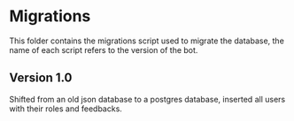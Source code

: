 # Migrations

This folder contains the migrations script used to migrate the database, the name of each script refers to the version of the bot.

## Version 1.0

Shifted from an old json database to a postgres database, inserted all users with their roles and feedbacks.
